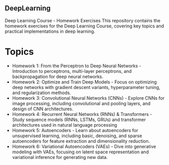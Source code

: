 ## DeepLearning
Deep Learning Course - Homework Exercises
This repository contains the homework exercises for the Deep Learning Course, covering key topics and practical implementations in deep learning.
# Topics
* Homework 1: From the Perceptron to Deep Neural Networks - Introduction to perceptrons, multi-layer perceptrons, and backpropagation for deep neural networks.
* Homework 2: Optimize and Train Deep Models - Focus on optimizing deep networks with gradient descent variants, hyperparameter tuning, and regularization methods.
* Homework 3: Convolutional Neural Networks (CNNs) - Explore CNNs for image processing, including convolutional and pooling layers, and design of CNN architectures.
* Homework 4: Recurrent Neural Networks (RNNs) & Transformers - Study sequence models (RNNs, LSTMs, GRUs) and transformer architectures used in natural language processing
* Homework 5: Autoencoders - Learn about autoencoders for unsupervised learning, including basic, denoising, and sparse autoencoders for feature extraction and dimensionality reduction.
* Homework 6: Variational Autoencoders (VAEs) - Dive into generative modeling with VAEs, focusing on latent space representation and variational inference for generating new data.
